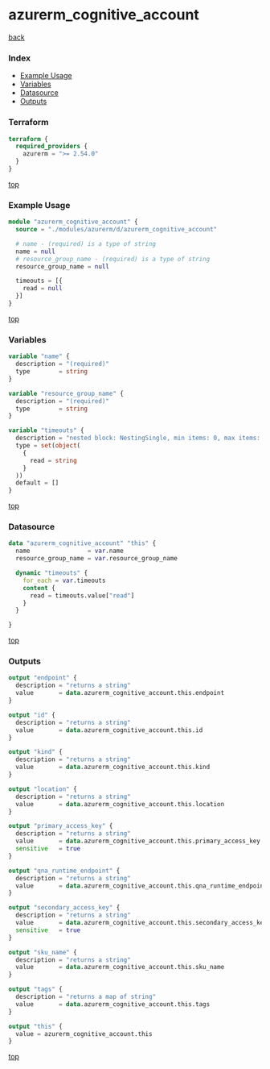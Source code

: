 # azurerm_cognitive_account

[back](../azurerm.md)

### Index

- [Example Usage](#example-usage)
- [Variables](#variables)
- [Datasource](#datasource)
- [Outputs](#outputs)

### Terraform

```terraform
terraform {
  required_providers {
    azurerm = ">= 2.54.0"
  }
}
```

[top](#index)

### Example Usage

```terraform
module "azurerm_cognitive_account" {
  source = "./modules/azurerm/d/azurerm_cognitive_account"

  # name - (required) is a type of string
  name = null
  # resource_group_name - (required) is a type of string
  resource_group_name = null

  timeouts = [{
    read = null
  }]
}
```

[top](#index)

### Variables

```terraform
variable "name" {
  description = "(required)"
  type        = string
}

variable "resource_group_name" {
  description = "(required)"
  type        = string
}

variable "timeouts" {
  description = "nested block: NestingSingle, min items: 0, max items: 0"
  type = set(object(
    {
      read = string
    }
  ))
  default = []
}
```

[top](#index)

### Datasource

```terraform
data "azurerm_cognitive_account" "this" {
  name                = var.name
  resource_group_name = var.resource_group_name

  dynamic "timeouts" {
    for_each = var.timeouts
    content {
      read = timeouts.value["read"]
    }
  }

}
```

[top](#index)

### Outputs

```terraform
output "endpoint" {
  description = "returns a string"
  value       = data.azurerm_cognitive_account.this.endpoint
}

output "id" {
  description = "returns a string"
  value       = data.azurerm_cognitive_account.this.id
}

output "kind" {
  description = "returns a string"
  value       = data.azurerm_cognitive_account.this.kind
}

output "location" {
  description = "returns a string"
  value       = data.azurerm_cognitive_account.this.location
}

output "primary_access_key" {
  description = "returns a string"
  value       = data.azurerm_cognitive_account.this.primary_access_key
  sensitive   = true
}

output "qna_runtime_endpoint" {
  description = "returns a string"
  value       = data.azurerm_cognitive_account.this.qna_runtime_endpoint
}

output "secondary_access_key" {
  description = "returns a string"
  value       = data.azurerm_cognitive_account.this.secondary_access_key
  sensitive   = true
}

output "sku_name" {
  description = "returns a string"
  value       = data.azurerm_cognitive_account.this.sku_name
}

output "tags" {
  description = "returns a map of string"
  value       = data.azurerm_cognitive_account.this.tags
}

output "this" {
  value = azurerm_cognitive_account.this
}
```

[top](#index)